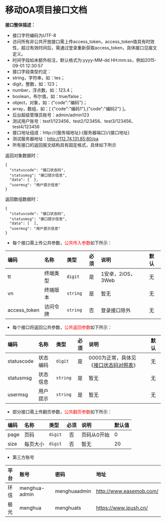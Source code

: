 # 移动OA项目接口文档

**接口整体描述：**

* 接口字符编码为UTF-8
* 访问所有非公共开放接口需上传access_token，access_token值具有时效性，超过有效时间后，需通过登录重新获取access_token，具体接口见报文定义。
* 时间字段如未额外标注，默认格式为:yyyy-MM-dd HH:mm:ss，例如2015-09-01 12:30:57
* 接口字段类型约定：
 * string，字符串，如：tes；
 * digit，整数，如：123；
 * number，浮点数，如：123.4；
 * boolean，布尔值，如：true/false；
 * object，对象，如：{"code":"编码"}；
 * array，数组，如：[ {"code":"编码1"},{"code":"编码2"} ]。
* 后台超级管理员账号：admin/admin123
* 测试用户账号：test1/123456、test2/123456、test3/123456、test4/123456
* 接口地址组成：http://{服务端地址}:{服务器端口}/{接口地址}
* 测试服务器地址：http://112.74.131.85:80/oa
* 所有接口的返回报文结构具有固定格式，具体如下所示  

返回对象数据时：
```
{
  "statuscode": "接口状态码",
  "statusmsg": "接口提示信息",
  "data": {  },
  "usermsg": "用户提示信息"
}
```

返回数组数据时：

```
{
  "statuscode": "接口状态码",
  "statusmsg": "接口提示信息",
  "data": [  ],
  "usermsg": "用户提示信息"
}
```
* 每个接口需上传公共参数，<font color=red>公共传入参数</font>如下所示：

|编码|名称|类型|必须|说明|默认|
|:---|:---|:---|:--:|:---|:-----|
|tt|终端类型|<code>digit</code>|是|1安卓，2iOS，3Web|无|
|vn|终端版本|<code>string</code>|是|暂无|无|
|access_token|访问令牌|<code>string</code>|否|登录接口除外|无|
* 每个接口将返回公共参数，<font color=red>公共返回参数</font>如下所示：

|编码|名称|类型|必须|说明|默认|
|:---|:---|:---|:--:|:---|:-----|
|statuscode|状态编码|<code>digit</code>|是|0000为正常，具体见《[接口状态码对照表](STATUSCODE.md)》|无|
|statusmsg|状态信息|<code>string</code>|是|暂无|无|
|usermsg|用户提示|<code>string</code>|是|暂无|无|
* 部分接口需上传翻页参数，<font color=red>公共翻页参数</font>如下所示：

|编码|名称|类型|必须|说明|默认值|
|:---|:---|:---|:--:|:---|:-----|
|page|页码|<code>digit</code>|否|页码从0开始|0|
|size|每页大小|<code>digit</code>|否|暂无|20|

* 第三方账号

|平台|账号|密码|地址|
|:---|:---|:---|:---|
|环信|menghua-admin|menghuaadmin|http://www.easemob.com/|
|极光|menghua|menghuats|https://www.jpush.cn/|

